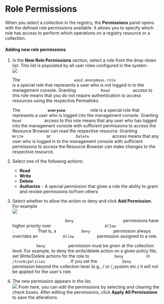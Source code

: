 # Role Permissions

When you select a collection in the registry, the **Permissions** panel
opens with the defined role permissions available. It allows you to
specify which role has access to perform which operations on a registry
resource or a collection.

#### Adding new role permissions

1.  In the **New Role Permissions** section, select a role from the
    drop-down list. This list is populated by all user roles configured
    in the system.  
    ![](../../assets/img/53125537/53287669.png)

    The
    `                         wso2.anonymous.role                       `
    is a special role that represents a user who is not logged in to the
    management console. Granting `            Read           ` access to
    this role means that you do not require authentication to access
    resources using the respective Permalinks.

    The **`             everyone            `** role is a special role
    that represents a user who is logged into the management console.
    Granting `            Read           ` access to this role means
    that any user who has logged into the management console with
    sufficient permissions to access the Resource Browser can read the
    respective resource. Granting `            Write           ` or
    `            Delete           ` access means that any user who is
    logged in to the management console with sufficient permissions to
    access the Resource Browser can make changes to the respective
    resource.

2.  Select one of the following actions:

    -   **Read**
    -   **Write**
    -   **Delete**
    -   **Authorize** - A special permission that gives a role the
        ability to grant and revoke permissions to/from others

3.  Select whether to allow the action or deny and click **Add
    Permission**. For example  
    ![](../../assets/img/53125537/53287670.png)

    `                         Deny                       ` permissions
    have higher priority over
    `                         Allow                        .           `
    That is, a `            Deny           ` permission always overrides
    an `            Allow           ` permission assigned to a role.
    `                       `

    `            Deny           ` permission must be given at the
    collection level. For example, to deny the write/delete action on a
    given policy file, set Write/Delete actions for the role to
    `            Deny           ` in
    `            /trunk/policies           ` . If you set the
    `            Deny           ` permission beyond the collection level
    (e.g., / or /\_system etc.) it will not be applied for the user's
    role.

4.  The new permission appears in the list.  
    ![](../../assets/img/53125537/53287671.png) From here, you can edit the
    permissions by selecting and clearing the check boxes. After editing
    the permissions, click **Apply All Permissions** to save the
    alterations.
